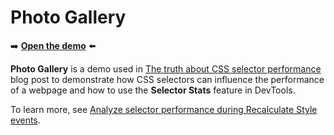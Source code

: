 # Photo Gallery

➡️ **[Open the demo](https://microsoftedge.github.io/Demos/photo-gallery/)** ⬅️

**Photo Gallery** is a demo used in [The truth about CSS selector performance](https://blogs.windows.com/msedgedev/2023/01/17/the-truth-about-css-selector-performance/) blog post to demonstrate how CSS selectors can influence the performance of a webpage and how to use the **Selector Stats** feature in DevTools.

To learn more, see [Analyze selector performance during Recalculate Style events](https://learn.microsoft.com/microsoft-edge/devtools-guide/evaluate-performance/selector-stats).
